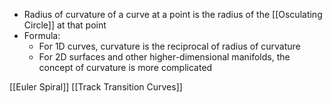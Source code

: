 - Radius of curvature of a curve at a point is the radius of the [[Osculating Circle]] at that point
- Formula:
	- For 1D curves, curvature is the reciprocal of radius of curvature
	- For 2D surfaces and other higher-dimensional manifolds, the concept of curvature is more complicated

[[Euler Spiral]]
[[Track Transition Curves]]